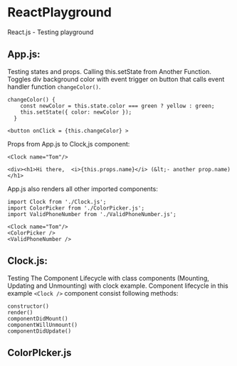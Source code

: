 # ReactPlayground
React.js - Testing playground

## App.js:

Testing states and props. Calling this.setState from Another Function. 
Toggles div background color with event trigger on button that calls
event handler function `changeColor()`.

```
changeColor() {
    const newColor = this.state.color === green ? yellow : green;
    this.setState({ color: newColor });
  }

<button onClick = {this.changeColor} >
```

Props from App.js to Clock,js component:
```
<Clock name="Tom"/>

<div><h1>Hi there,  <i>{this.props.name}</i> (&lt;- another prop.name)</h1>
```

App.js also renders all other imported components:
```
import Clock from './Clock.js';
import ColorPicker from './ColorPicker.js';
import ValidPhoneNumber from './ValidPhoneNumber.js';

<Clock name="Tom"/>
<ColorPicker />
<ValidPhoneNumber />
```

## Clock.js:

Testing The Component Lifecycle with class components (Mounting, Updating and Unmounting) with clock example.
Component lifecycle in this example `<Clock />` component consist following methods:

```
constructor()
render()
componentDidMount()
componentWillUnmount()
componentDidUpdate()
```
## ColorPIcker.js




